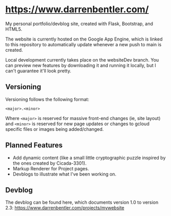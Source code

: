 # https://www.darrenbentler.com/
My personal portfolio/devblog site, created with Flask, Bootstrap, and HTML5.

The website is currently hosted on the Google App Engine, which is linked to this repository to automatically update whenever a new push to main is created.

Local development currently takes place on the websiteDev branch. You can preview new features by downloading it and running it locally, but I can't guarantee it'll look pretty.

## Versioning
Versioning follows the following format:

    <major>.<minor>
Where `<major>` is reserved for massive front-end changes (ie, site layout) and `<minor>` is reserved for new page updates or changes to gcloud specific files or images being added/changed.

## Planned Features

 - Add dynamic content (like a small little cryptographic puzzle inspired by the ones created by Cicada-3301).
 - Markup Renderer for Project pages.
 - Devblogs to illustrate what I've been working on.

## Devblog
The devblog can be found here, which documents version 1.0 to version 2.3:
https://www.darrenbentler.com/projects/mywebsite
